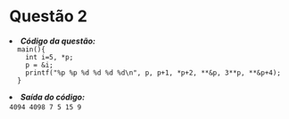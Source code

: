 # Questão 2
<li> <strong><em>Código da questão: </em></strong>
  <code>
  main(){
    int i=5, *p;
    p = &i;
    printf("%p %p %d %d %d %d\n", p, p+1, *p+2, **&p, 3**p, **&p+4);
  }
  </code>
</li>

<li>
  <strong><em>Saída do código:</em></strong>
  <br>
  <code>4094 4098 7 5 15 9</code>
</li>
